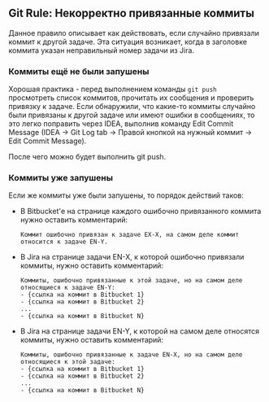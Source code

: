 ## Git Rule: Некорректно привязанные коммиты



Данное правило описывает как действовать, если случайно привязали коммит к другой задаче. Эта ситуация возникает, когда в заголовке коммита указан неправильный номер задачи из Jira.



### Коммиты ещё не были запушены

Хорошая практика - перед выполнением команды `git push` просмотреть список коммитов, прочитать их сообщения и проверить привязку к задаче. Если обнаружили, что какие-то коммиты случайно были привязаны к другой задаче или имеют ошибки в сообщениях, то это легко поправить через IDEA, выполнив команду Edit Commit Message (IDEA -> Git Log tab -> Правой кнопкой на нужный коммит -> Edit Commit Message).	

После чего можно будет выполнить git push.



### Коммиты уже запушены

Если же коммиты уже были запушены, то порядок действий таков:

- В Bitbucket'е на странице каждого ошибочно привязанного коммита  нужно оставить комментарий:

  ```
  Коммит ошибочно привязан к задаче EX-X, на самом деле коммит относится к задаче EN-Y.
  ```

- В Jira на странице задачи EN-X, к которой ошибочно привязали коммиты, нужно оставить комментарий:

  ```
  Коммиты, ошибочно привязанные к этой задаче, но на самом деле относящиеся к задаче EN-Y:
  - {ссылка на коммит в Bitbucket 1}
  - {ссылка на коммит в Bitbucket 2}
  ...
  - {ссылка на коммит в Bitbucket N}
  ```

- В Jira на странице задачи EN-Y, к которой на самом деле относятся коммиты, нужно оставить комментарий:

  ```
  Коммиты, ошибочно привязанные к задаче EN-X, но на самом деле относящиеся к этой задаче:
  - {ссылка на коммит в Bitbucket 1}
  - {ссылка на коммит в Bitbucket 2}
  ...
  - {ссылка на коммит в Bitbucket N}
  ```

